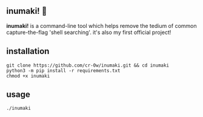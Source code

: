 ## inumaki! 🦴
**inumaki!** is a command-line tool which helps remove the tedium of common capture-the-flag 'shell searching'. it's also my first official project! 

## installation
```
git clone https://github.com/cr-0w/inumaki.git && cd inumaki
python3 -m pip install -r requirements.txt
chmod +x inumaki
```

## usage
```
./inumaki
```
